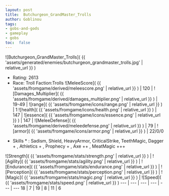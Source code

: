 ```yaml
---
layout: post
title:  Butchurgeon_GrandMaster_Trolls
author: Goblinou
tags:
- gobs-and-gods
- gameplay
- gobs
toc:  false
---
```


![Butchurgeon_GrandMaster_Trolls]( {{ 'assets/generated/enemies/butchurgeon_grandmaster_trolls.jpg' | relative_url }} )
- Rating: 2613
- Race: Troll  Faction:Trolls
![MeleeScore]( {{ 'assets/fromgame/derived/meleescore.png' | relative_url }} ) | 120 | ![Damages_Multiplier]( {{ 'assets/fromgame/derived/damages_multiplier.png' | relative_url }} ) | 19-49 | ![range]( {{ 'assets/fromgame/icons/range.png' | relative_url }} ) | 1
![health]( {{ 'assets/fromgame/icons/health.png' | relative_url }} ) | 147 | ![essence]( {{ 'assets/fromgame/icons/essence.png' | relative_url }} ) | 147 | ![MeleeDefense]( {{ 'assets/fromgame/derived/meleedefense.png' | relative_url }} ) | 79 | ![armor]( {{ 'assets/fromgame/icons/armor.png' | relative_url }} ) | 22/0/0
* Skills * : Sadism, Shield, HeavyArmor, CriticalStrike, TeethMagic, Dagger + , Athletics + , Prophecy + , Axe ++ , MeatMagic +++ 

![Strength]( {{ 'assets/fromgame/stats/strength.png' | relative_url }} ) | ![Agility]( {{ 'assets/fromgame/stats/agility.png' | relative_url }} ) | ![Endurance]( {{ 'assets/fromgame/stats/endurance.png' | relative_url }} ) | ![Perception]( {{ 'assets/fromgame/stats/perception.png' | relative_url }} ) | ![Magic]( {{ 'assets/fromgame/stats/magic.png' | relative_url }} ) | ![Speed]( {{ 'assets/fromgame/stats/speed.png' | relative_url }} )
--- | --- | --- | --- | --- | ---
18 | 7 | 19 | 8 | 11 | 6
